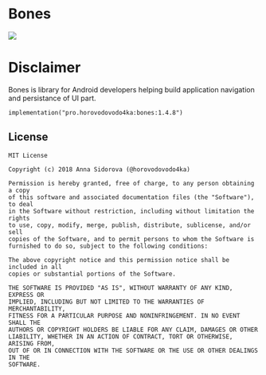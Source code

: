 # Bones
[![](https://jitpack.io/v/horovodovodo4ka/bones.svg)](https://jitpack.io/#horovodovodo4ka/bones)

# Disclaimer
Bones is library for Android developers helping build application navigation and persistance of UI part. 

```
implementation("pro.horovodovodo4ka:bones:1.4.8")
```
## License
```
MIT License

Copyright (c) 2018 Anna Sidorova (@horovodovodo4ka)

Permission is hereby granted, free of charge, to any person obtaining a copy
of this software and associated documentation files (the "Software"), to deal
in the Software without restriction, including without limitation the rights
to use, copy, modify, merge, publish, distribute, sublicense, and/or sell
copies of the Software, and to permit persons to whom the Software is
furnished to do so, subject to the following conditions:

The above copyright notice and this permission notice shall be included in all
copies or substantial portions of the Software.

THE SOFTWARE IS PROVIDED "AS IS", WITHOUT WARRANTY OF ANY KIND, EXPRESS OR
IMPLIED, INCLUDING BUT NOT LIMITED TO THE WARRANTIES OF MERCHANTABILITY,
FITNESS FOR A PARTICULAR PURPOSE AND NONINFRINGEMENT. IN NO EVENT SHALL THE
AUTHORS OR COPYRIGHT HOLDERS BE LIABLE FOR ANY CLAIM, DAMAGES OR OTHER
LIABILITY, WHETHER IN AN ACTION OF CONTRACT, TORT OR OTHERWISE, ARISING FROM,
OUT OF OR IN CONNECTION WITH THE SOFTWARE OR THE USE OR OTHER DEALINGS IN THE
SOFTWARE.
```

